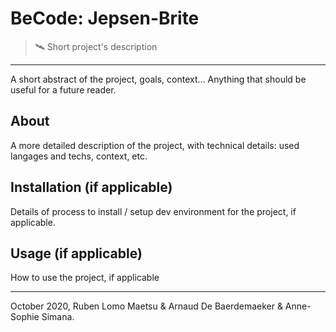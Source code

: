 # BeCode: Jepsen-Brite

> 🛰️ Short project's description

* * *

A short abstract of the project, goals, context… Anything that should be useful for a future reader.

## About

A more detailed description of the project, with technical details: used langages and techs, context, etc.

## Installation (if applicable)

Details of process to install / setup dev environment for the project, if applicable.

## Usage (if applicable)

How to use the project, if applicable

* * *

October 2020, Ruben Lomo Maetsu & Arnaud De Baerdemaeker & Anne-Sophie Simana.